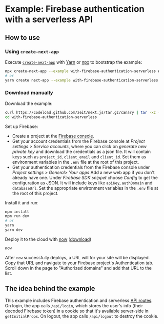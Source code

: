 # Example: Firebase authentication with a serverless API

## How to use

### Using `create-next-app`

Execute [`create-next-app`](https://github.com/zeit/next.js/tree/canary/packages/create-next-app) with [Yarn](https://yarnpkg.com/lang/en/docs/cli/create/) or [npx](https://github.com/zkat/npx#readme) to bootstrap the example:

```bash
npx create-next-app --example with-firebase-authentication-serverless with-firebase-authentication-serverless-app
# or
yarn create next-app --example with-firebase-authentication-serverless with-firebase-authentication-serverless-app
```

### Download manually

Download the example:

```bash
curl https://codeload.github.com/zeit/next.js/tar.gz/canary | tar -xz --strip=2 next.js-canary/examples/with-firebase-authentication-serverless
cd with-firebase-authentication-serverless
```

Set up Firebase:

- Create a project at the [Firebase console](https://console.firebase.google.com/).
- Get your account credentials from the Firebase console at _Project settings > Service accounts_, where you can click on _generate new private key_ and download the credentials as a json file. It will contain keys such as `project_id`, `client_email` and `client_id`. Set them as environment variables in the `.env` file at the root of this project.
- Get your authentication credentials from the Firebase console under _Project settings > General> Your apps_ Add a new web app if you don't already have one. Under _Firebase SDK snippet_ choose _Config_ to get the configuration as JSON. It will include keys like `apiKey`, `authDomain` and `databaseUrl`. Set the appropriate environment variables in the `.env` file at the root of this project.

Install it and run:

```bash
npm install
npm run dev
# or
yarn
yarn dev
```

Deploy it to the cloud with [now](https://zeit.co/now) ([download](https://zeit.co/download))

```bash
now
```

After `now` successfully deploys, a URL will for your site will be displayed. Copy that URL and navigate to your Firebase project's Authentication tab. Scroll down in the page to "Authorized domains" and add that URL to the list.

## The idea behind the example

This example includes Firebase authentication and serverless [API routes](https://nextjs.org/docs/api-routes/introduction). On login, the app calls `/api/login`, which stores the user's info (their decoded Firebase token) in a cookie so that it's available server-side in `getInitialProps`. On logout, the app calls `/api/logout` to destroy the cookie.
